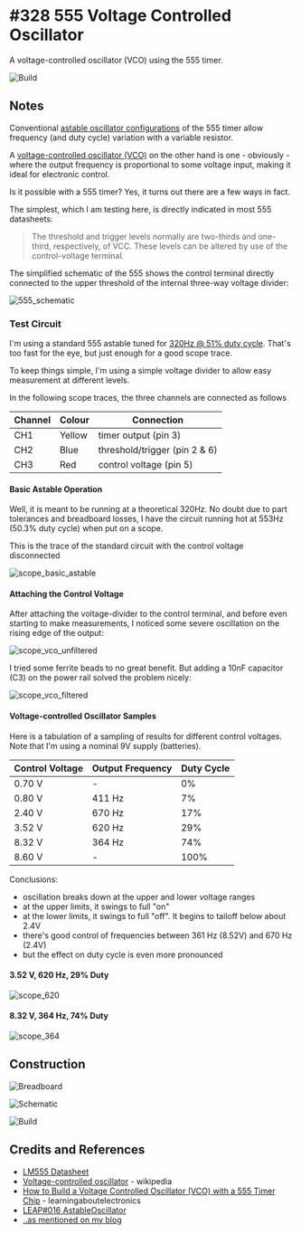 # #328 555 Voltage Controlled Oscillator

A voltage-controlled oscillator (VCO) using the 555 timer.

![Build](./assets/VoltageControlledOscillator_build.jpg?raw=true)

## Notes

Conventional [astable oscillator configurations](../AstableOscillator) of the 555 timer allow frequency (and duty cycle)
variation with a variable resistor.

A [voltage-controlled oscillator (VCO)](https://en.wikipedia.org/wiki/Voltage-controlled_oscillator) on the other hand is one - obviously -
where the output frequency is proportional to some voltage input, making it ideal for electronic control.

Is it possible with a 555 timer? Yes, it turns out there are a few ways in fact.

The simplest, which I am testing here, is directly indicated in most 555 datasheets:

> The threshold and trigger levels normally are two-thirds and one-third, respectively, of VCC. These levels can be altered by use of the control-voltage  terminal.

The simplified schematic of the 555 shows the control terminal directly connected to the upper threshold of the internal three-way voltage divider:

![555_schematic](./assets/555_schematic.png?raw=true)

### Test Circuit

I'm using a standard 555 astable tuned for [320Hz @ 51% duty cycle](https://visual555.tardate.com/?mode=astable&r1=1&r2=22&c=0.1).
That's too fast for the eye, but just enough for a good scope trace.

To keep things simple, I'm using a simple voltage divider to allow easy measurement at different levels.

In the following scope traces, the three channels are connected as follows

| Channel | Colour | Connection                    |
|---------|--------|-------------------------------|
| CH1     | Yellow | timer output (pin 3)          |
| CH2     | Blue   | threshold/trigger (pin 2 & 6) |
| CH3     | Red    | control voltage (pin 5)       |

#### Basic Astable Operation

Well, it is meant to be running at a theoretical 320Hz. No doubt due to part tolerances and breadboard losses,
I have the circuit running hot at 553Hz (50.3% duty cycle) when put on a scope.

This is the trace of the standard circuit with the control voltage disconnected

![scope_basic_astable](./assets/scope_basic_astable.gif?raw=true)

#### Attaching the Control Voltage

After attaching the voltage-divider to the control terminal, and before even starting to make measurements,
I noticed some severe oscillation on the rising edge of the output:

![scope_vco_unfiltered](./assets/scope_vco_unfiltered.gif?raw=true)

I tried some ferrite beads to no great benefit. But adding a 10nF capacitor (C3) on the power rail solved the problem nicely:

![scope_vco_filtered](./assets/scope_vco_filtered.gif?raw=true)

#### Voltage-controlled Oscillator Samples

Here is a tabulation of a sampling of results for different control voltages.
Note that I'm using a nominal 9V supply (batteries).

| Control Voltage | Output Frequency | Duty Cycle |
|-----------------|------------------|------------|
| 0.70 V          |      -           |    0%      |
| 0.80 V          |      411 Hz      |    7%      |
| 2.40 V          |      670 Hz      |   17%      |
| 3.52 V          |      620 Hz      |   29%      |
| 8.32 V          |      364 Hz      |   74%      |
| 8.60 V          |       -          |  100%      |

Conclusions:

* oscillation breaks down at the upper and lower voltage ranges
* at the upper limits, it swings to full "on"
* at the lower limits, it swings to full "off". It begins to tailoff below about 2.4V
* there's good control of frequencies between 361 Hz (8.52V) and 670 Hz (2.4V)
* but the effect on duty cycle is even more pronounced

#### 3.52 V, 620 Hz, 29% Duty

![scope_620](./assets/scope_620.gif?raw=true)

#### 8.32 V, 364 Hz, 74% Duty

![scope_364](./assets/scope_364.gif?raw=true)

## Construction

![Breadboard](./assets/VoltageControlledOscillator_bb.jpg?raw=true)

![Schematic](./assets/VoltageControlledOscillator_schematic.jpg?raw=true)

![Build](./assets/VoltageControlledOscillator_build.jpg?raw=true)

## Credits and References

* [LM555 Datasheet](https://www.futurlec.com/Linear/LM555CN.shtml)
* [Voltage-controlled oscillator](https://en.wikipedia.org/wiki/Voltage-controlled_oscillator) - wikipedia
* [How to Build a Voltage Controlled Oscillator (VCO) with a 555 Timer Chip](http://www.learningaboutelectronics.com/Articles/Voltage-controlled-oscillator-VCO-circuit-with-a-555-timer.php) - learningaboutelectronics
* [LEAP#016 AstableOscillator](../AstableOscillator)
* [..as mentioned on my blog](https://blog.tardate.com/2017/08/leap328-555-timer-vco.html)
